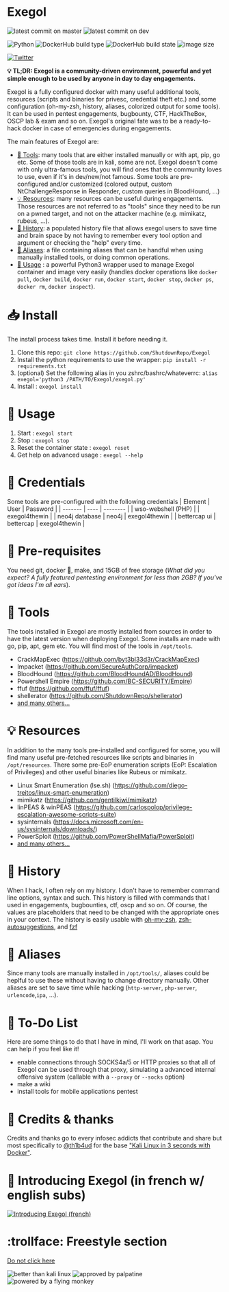 # Exegol

  ![latest commit on master](https://img.shields.io/github/last-commit/ShutdownRepo/Exegol/master?label=latest%20release) ![latest commit on dev](https://img.shields.io/github/last-commit/ShutdownRepo/Exegol/dev?label=latest%20commit%20%28in%20dev%20branch%29)

  ![Python](https://img.shields.io/badge/Python-3-success) ![DockerHub build type](https://img.shields.io/docker/cloud/automated/nwodtuhs/exegol) ![DockerHub build state](https://img.shields.io/docker/cloud/build/nwodtuhs/exegol) ![image size](https://img.shields.io/docker/image-size/nwodtuhs/exegol/latest)

  [![Twitter](https://img.shields.io/twitter/follow/_nwodtuhs?label=Shutdown&style=social)](https://twitter.com/intent/follow?screen_name=_nwodtuhs)

  **:bulb: TL;DR: Exegol is a community-driven environment, powerful and yet simple enough to be used by anyone in day to day engagements.**

  Exegol is a fully configured docker with many useful additional tools, resources (scripts and binaries for privesc, credential theft etc.) and some configuration (oh-my-zsh, history, aliases, colorized output for some tools). It can be used in pentest engagements, bugbounty, CTF, HackTheBox, OSCP lab & exam and so on. Exegol's original fate was to be a ready-to-hack docker in case of emergencies during engagements.

  The main features of Exegol are:
  - [:wrench: Tools](#wrench-tools): many tools that are either installed manually or with apt, pip, go etc. Some of those tools are in kali, some are not. Exegol doesn't come with only ultra-famous tools, you will find ones that the community loves to use, even if it's in dev/new/not famous. Some tools are pre-configured and/or customized (colored output, custom NtChallengeResponse in Responder, custom queries in BloodHound, ...)
  - [:bulb: Resources](#bulb-resources): many resources can be useful during engagements. Those resources are not referred to as "tools" since they need to be run on a pwned target, and not on the attacker machine (e.g. mimikatz, rubeus, ...).
  - [:scroll: History](#scroll-history): a populated history file that allows exegol users to save time and brain space by not having to remember every tool option and argument or checking the "help" every time.
  - [:rocket: Aliases](#rocket-aliases): a file containing aliases that can be handful when using manually installed tools, or doing common operations.
  - [:mag_right: Usage](#mag_right-usage) : a powerful Python3 wrapper used to manage Exegol container and image very easily (handles docker operations like `docker pull`, `docker build`, `docker run`, `docker start`, `docker stop`, `docker ps`, `docker rm`, `docker inspect`).

# :inbox_tray: Install
  The install process takes time. Install it before needing it.
  1. Clone this repo: `git clone https://github.com/ShutdownRepo/Exegol`
  2. Install the python requirements to use the wrapper: `pip install -r requirements.txt`
  3. (optional) Set the following alias in you zshrc/bashrc/whateverrc: `alias exegol='python3 /PATH/TO/Exegol/exegol.py'`
  4. Install : `exegol install`

# :mag_right: Usage
  1. Start : `exegol start`
  2. Stop : `exegol stop`
  3. Reset the container state : `exegol reset`
  4. Get help on advanced usage : `exegol --help`

# :closed_lock_with_key: Credentials
  Some tools are pre-configured with the following credentials
  | Element | User | Password |
  | ------- | ---- | -------- |
  | wso-webshell (PHP) | | exegol4thewin |
  | neo4j database | neo4j | exegol4thewin |
  | bettercap ui | bettercap | exegol4thewin |

# :pushpin: Pre-requisites
  You need git, docker :whale:, make, and 15GB of free storage (*What did you expect? A fully featured pentesting environment for less than 2GB? If you've got ideas I'm all ears*).

# :wrench: Tools
  The tools installed in Exegol are mostly installed from sources in order to have the latest version when deploying Exegol. Some installs are made with go, pip, apt, gem etc. You will find most of the tools in `/opt/tools`.
  - CrackMapExec (https://github.com/byt3bl33d3r/CrackMapExec)
  - Impacket (https://github.com/SecureAuthCorp/impacket)
  - BloodHound (https://github.com/BloodHoundAD/BloodHound)
  - Powershell Empire (https://github.com/BC-SECURITY/Empire)
  - ffuf (https://github.com/ffuf/ffuf)
  - shellerator (https://github.com/ShutdownRepo/shellerator)
  - [and many others...](https://github.com/ShutdownRepo/Exegol/blob/master/README_long.md#wrench-tools)

# :bulb: Resources
  In addition to the many tools pre-installed and configured for some, you will find many useful pre-fetched resources like scripts and binaries in `/opt/resources`. There some pre-EoP enumeration scripts (EoP: Escalation of Privileges) and other useful binaries like Rubeus or mimikatz.
  - Linux Smart Enumeration (lse.sh) (https://github.com/diego-treitos/linux-smart-enumeration)
  - mimikatz (https://github.com/gentilkiwi/mimikatz)
  - linPEAS & winPEAS (https://github.com/carlospolop/privilege-escalation-awesome-scripts-suite)
  - sysinternals (https://docs.microsoft.com/en-us/sysinternals/downloads/)
  - PowerSploit (https://github.com/PowerShellMafia/PowerSploit)
  - [and many others...](https://github.com/ShutdownRepo/Exegol/blob/master/README_long.md#bulb-resources)

# :scroll: History
  When I hack, I often rely on my history. I don't have to remember command line options, syntax and such. This history is filled with commands that I used in engagements, bugbounties, ctf, oscp and so on. Of course, the values are placeholders that need to be changed with the appropriate ones in your context.
  The history is easily usable with [oh-my-zsh](https://github.com/ohmyzsh/ohmyzsh), [zsh-autosuggestions](https://github.com/zsh-users/zsh-autosuggestions), and [fzf](https://github.com/junegunn/fzf)

# :rocket: Aliases
  Since many tools are manually installed in `/opt/tools/`, aliases could be heplful to use these without having to change directory manually.
  Other aliases are set to save time while hacking (`http-server`, `php-server`, `urlencode`,`ipa`, ...).

# :memo: To-Do List
  Here are some things to do that I have in mind, I'll work on that asap. You can help if you feel like it!
  - enable connections through SOCKS4a/5 or HTTP proxies so that all of Exegol can be used through that proxy, simulating a advanced internal offensive system (callable with a `--proxy` or `--socks` option)
  - make a wiki
  - install tools for mobile applications pentest

# :loudspeaker: Credits & thanks
  Credits and thanks go to every infosec addicts that contribute and share but most specifically to [@th1b4ud](https://twitter.com/th1b4ud) for the base ["Kali Linux in 3 seconds with Docker"](https://thibaud-robin.fr/articles/docker-kali/).

# :movie_camera: Introducing Exegol (in french w/ english subs)
[![Introducing Exegol (french)](http://img.youtube.com/vi/TA3vrNpWGvg/0.jpg)](http://www.youtube.com/watch?v=TA3vrNpWGvg "Introducing Exegol (french)")

# :trollface: Freestyle section
[Do not click here](https://www.youtube.com/watch?v=dQw4w9WgXcQ)

![better than kali linux](https://img.shields.io/badge/better%20than-Kali%20Linux-blue) ![approved by palpatine](https://img.shields.io/badge/approved%20by-palpatine-success) ![powered by a flying monkey](https://img.shields.io/badge/powered%20by-a%20flying%20monkey-yellow)
